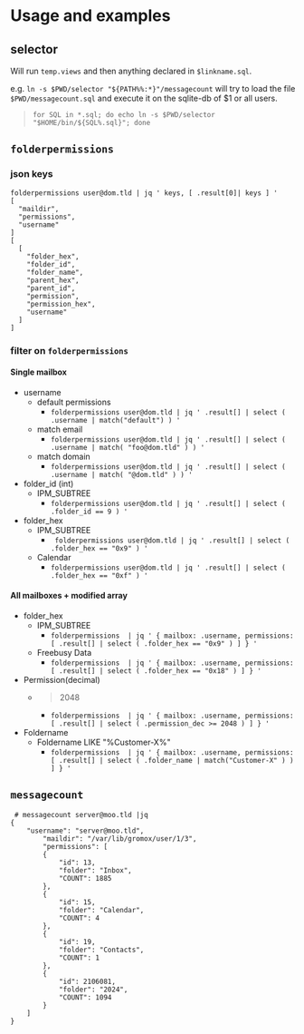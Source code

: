 # Usage and examples

## selector

Will run `temp.views` and then anything declared in `$linkname.sql`.

e.g. `ln -s $PWD/selector "${PATH%%:*}"/messagecount` will try to load the file
`$PWD/messagecount.sql` and execute it on the sqlite-db of $1 or all users.
> `for SQL in *.sql; do echo ln -s $PWD/selector "$HOME/bin/${SQL%.sql}"; done`



## `folderpermissions`

### json keys

```
folderpermissions user@dom.tld | jq ' keys, [ .result[0]| keys ] '
[
  "maildir",
  "permissions",
  "username"
]
[
  [
    "folder_hex",
    "folder_id",
    "folder_name",
    "parent_hex",
    "parent_id",
    "permission",
    "permission_hex",
    "username"
  ]
]
```

### filter on `folderpermissions`

#### Single mailbox
- username
  - default permissions
    - `folderpermissions user@dom.tld | jq ' .result[] | select ( .username | match("default") ) '`
  - match email
    - `folderpermissions user@dom.tld | jq ' .result[] | select ( .username | match( "foo@dom.tld" ) ) '`
  - match domain 
    - `folderpermissions user@dom.tld | jq ' .result[] | select ( .username | match( "@dom.tld" ) ) '`
- folder_id (int)
  - IPM_SUBTREE
    - `folderpermissions user@dom.tld | jq ' .result[] | select ( .folder_id == 9 ) '`
- folder_hex
  - IPM_SUBTREE
    - ` folderpermissions user@dom.tld | jq ' .result[] | select ( .folder_hex == "0x9" ) '`
  - Calendar
    - `folderpermissions user@dom.tld | jq ' .result[] | select ( .folder_hex == "0xf" ) '`

#### All mailboxes + modified array
- folder_hex
  - IPM_SUBTREE 
    - `folderpermissions  | jq ' { mailbox: .username, permissions: [ .result[] | select ( .folder_hex == "0x9" ) ] } '`
  - Freebusy Data
    - `folderpermissions  | jq ' { mailbox: .username, permissions: [ .result[] | select ( .folder_hex == "0x18" ) ] } '`
- Permission(decimal)
  - > 2048
    - `folderpermissions  | jq ' { mailbox: .username, permissions: [ .result[] | select ( .permission_dec >= 2048 ) ] } '`
- Foldername
  - Foldername LIKE "%Customer-X%"
    - `folderpermissions  | jq ' { mailbox: .username, permissions: [ .result[] | select ( .folder_name | match("Customer-X" ) ) ] } '`

## `messagecount`

```
 # messagecount server@moo.tld |jq
{
    "username": "server@moo.tld",
        "maildir": "/var/lib/gromox/user/1/3",
        "permissions": [
        {
            "id": 13,
            "folder": "Inbox",
            "COUNT": 1885
        },
        {
            "id": 15,
            "folder": "Calendar",
            "COUNT": 4
        },
        {
            "id": 19,
            "folder": "Contacts",
            "COUNT": 1
        },
        {
            "id": 2106081,
            "folder": "2024",
            "COUNT": 1094
        }
    ]
}

